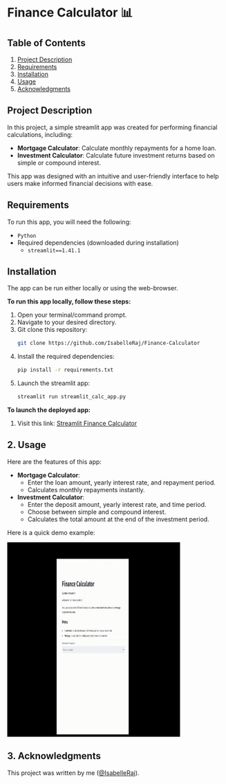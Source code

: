 # Finance Calculator 📊

## Table of Contents
1. [Project Description](#project-description)
2. [Requirements](#requirements)
3. [Installation](#installation)
4. [Usage](#usage)
5. [Acknowledgments](#acknowledgement)

## Project Description

In this project, a simple streamlit app was created for performing financial calculations, including:
- **Mortgage Calculator**: Calculate monthly repayments for a home loan.
- **Investment Calculator**: Calculate future investment returns based on simple or compound interest.

This app was designed with an intuitive and user-friendly interface to help users make informed financial decisions with ease.

## Requirements
To run this app, you will need the following:
- `Python`
- Required dependencies (downloaded during installation)
  - `streamlit==1.41.1`
    
## Installation
The app can be run either locally or using the web-browser.

**To run this app locally, follow these steps:**
1. Open your terminal/command prompt.
2. Navigate to your desired directory.
3. Git clone this repository:
   ```bash
   git clone https://github.com/IsabelleRaj/Finance-Calculator
   ```
4. Install the required dependencies:
   ```bash
   pip install -r requirements.txt
   ```
5. Launch the streamlit app:
   ```bash
   streamlit run streamlit_calc_app.py
   ```

**To launch the deployed app:**
1. Visit this link: [Streamlit Finance Calculator](https://finance-calculator-isabelleraj.streamlit.app/)

## 2. Usage
Here are the features of this app:
- **Mortgage Calculator**:
  - Enter the loan amount, yearly interest rate, and repayment period.
  - Calculates monthly repayments instantly.
- **Investment Calculator**:
  - Enter the deposit amount, yearly interest rate, and time period.
  - Choose between simple and compound interest.
  - Calculates the total amount at the end of the investment period.
 
Here is a quick demo example:

<img src="calc_app_demo.gif" width="400" height="450">

## 3. Acknowledgments
This project was written by me ([@IsabelleRaj](https://github.com/IsabelleRaj)).
